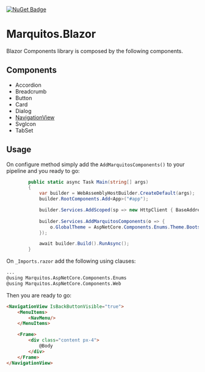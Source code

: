 [![NuGet Badge](https://buildstats.info/nuget/Marquitos.AspNetCore.Components)](https://www.nuget.org/packages/Marquitos.AspNetCore.Components/)

# Marquitos.Blazor
Blazor Components library is composed by the following components.

## Components
- Accordion
- Breadcrumb
- Button
- Card
- Dialog
- [NavigationView](https://github.com/MarquitosPT/Marquitos.Blazor/wiki/NavigationView)
- SvgIcon
- TabSet

## Usage
On configure method simply add the `AddMarquitosComponents()` to your pipeline and you ready to go:
```csharp
        public static async Task Main(string[] args)
        {
            var builder = WebAssemblyHostBuilder.CreateDefault(args);
            builder.RootComponents.Add<App>("#app");

            builder.Services.AddScoped(sp => new HttpClient { BaseAddress = new Uri(builder.HostEnvironment.BaseAddress) });
            
            builder.Services.AddMarquitosComponents(o => {
                o.GlobalTheme = AspNetCore.Components.Enums.Theme.Bootstrap;
            });

            await builder.Build().RunAsync();
        }
```
On `_Imports.razor` add the following using clauses:
```html
...
@using Marquitos.AspNetCore.Components.Enums
@using Marquitos.AspNetCore.Components.Web
```

Then you are ready to go:
```html
<NavigationView IsBackButtonVisible="true">
    <MenuItems>
        <NavMenu/>
    </MenuItems>

    <Frame>
        <div class="content px-4">
            @Body
        </div>
    </Frame>
</NavigationView>
```

